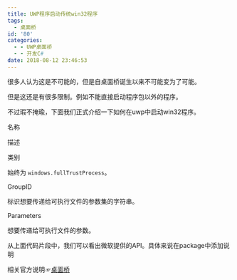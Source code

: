 ```yaml
---
title: UWP程序启动传统win32程序
tags:
  - 桌面桥
id: '80'
categories:
  - - UWP桌面桥
  - - 开发C#
date: 2018-08-12 23:46:53
---
```


很多人认为这是不可能的，但是自桌面桥诞生以来不可能变为了可能。

但是这还是有很多限制。例如不能直接启动程序包以外的程序。

不过瑕不掩瑜，下面我们正式介绍一下如何在uwp中启动win32程序。

> <extension category="windows.fullTrustProcess" executable="\[executable file\]">  
> <fulltrustprocess>  
> <parametergroup groupid="\[GroupID\]" parameters="\[Parameters\]">
> 
> </parametergroup>
> 
> </fulltrustprocess>
> 
> </extension>

名称

描述

类别

始终为 `windows.fullTrustProcess`。

GroupID

标识想要传递给可执行文件的参数集的字符串。

Parameters

想要传递给可执行文件的参数。

从上面代码片段中，我们可以看出微软提供的API。具体来说在package中添加说明

相关官方说明☞[桌面桥](https://docs.microsoft.com/zh-cn/windows/uwp/porting/desktop-to-uwp-extensions#win32-process)